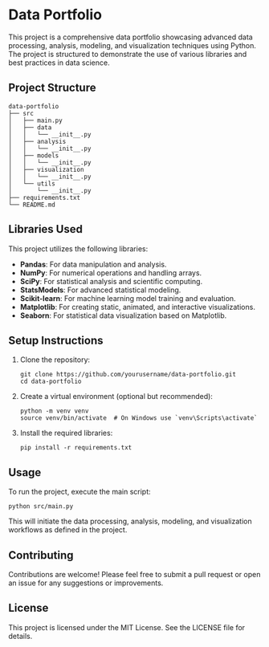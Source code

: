 # Data Portfolio

This project is a comprehensive data portfolio showcasing advanced data processing, analysis, modeling, and visualization techniques using Python. The project is structured to demonstrate the use of various libraries and best practices in data science.

## Project Structure

```
data-portfolio
├── src
│   ├── main.py
│   ├── data
│   │   └── __init__.py
│   ├── analysis
│   │   └── __init__.py
│   ├── models
│   │   └── __init__.py
│   ├── visualization
│   │   └── __init__.py
│   └── utils
│       └── __init__.py
├── requirements.txt
└── README.md
```

## Libraries Used

This project utilizes the following libraries:

- **Pandas**: For data manipulation and analysis.
- **NumPy**: For numerical operations and handling arrays.
- **SciPy**: For statistical analysis and scientific computing.
- **StatsModels**: For advanced statistical modeling.
- **Scikit-learn**: For machine learning model training and evaluation.
- **Matplotlib**: For creating static, animated, and interactive visualizations.
- **Seaborn**: For statistical data visualization based on Matplotlib.

## Setup Instructions

1. Clone the repository:
   ```
   git clone https://github.com/yourusername/data-portfolio.git
   cd data-portfolio
   ```

2. Create a virtual environment (optional but recommended):
   ```
   python -m venv venv
   source venv/bin/activate  # On Windows use `venv\Scripts\activate`
   ```

3. Install the required libraries:
   ```
   pip install -r requirements.txt
   ```

## Usage

To run the project, execute the main script:

```
python src/main.py
```

This will initiate the data processing, analysis, modeling, and visualization workflows as defined in the project.

## Contributing

Contributions are welcome! Please feel free to submit a pull request or open an issue for any suggestions or improvements.

## License

This project is licensed under the MIT License. See the LICENSE file for details.